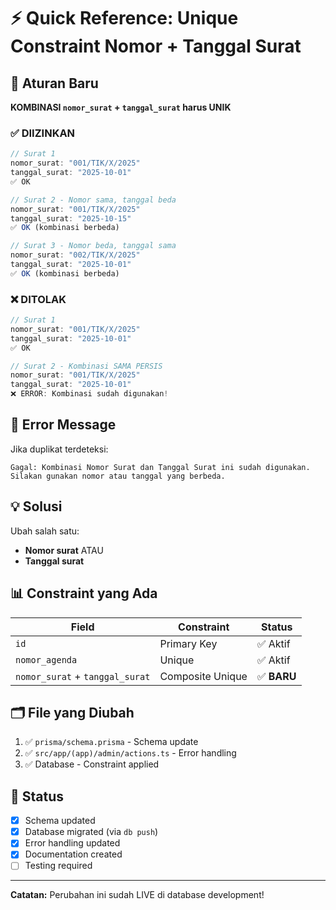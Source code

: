 # ⚡ Quick Reference: Unique Constraint Nomor + Tanggal Surat

## 🎯 Aturan Baru

**KOMBINASI `nomor_surat` + `tanggal_surat` harus UNIK**

### ✅ DIIZINKAN

```typescript
// Surat 1
nomor_surat: "001/TIK/X/2025"
tanggal_surat: "2025-10-01"
✅ OK

// Surat 2 - Nomor sama, tanggal beda
nomor_surat: "001/TIK/X/2025"
tanggal_surat: "2025-10-15"
✅ OK (kombinasi berbeda)

// Surat 3 - Nomor beda, tanggal sama
nomor_surat: "002/TIK/X/2025"
tanggal_surat: "2025-10-01"
✅ OK (kombinasi berbeda)
```

### ❌ DITOLAK

```typescript
// Surat 1
nomor_surat: "001/TIK/X/2025"
tanggal_surat: "2025-10-01"
✅ OK

// Surat 2 - Kombinasi SAMA PERSIS
nomor_surat: "001/TIK/X/2025"
tanggal_surat: "2025-10-01"
❌ ERROR: Kombinasi sudah digunakan!
```

## 🔧 Error Message

Jika duplikat terdeteksi:
```
Gagal: Kombinasi Nomor Surat dan Tanggal Surat ini sudah digunakan. 
Silakan gunakan nomor atau tanggal yang berbeda.
```

## 💡 Solusi

Ubah salah satu:
- **Nomor surat** ATAU
- **Tanggal surat**

## 📊 Constraint yang Ada

| Field | Constraint | Status |
|-------|-----------|--------|
| `id` | Primary Key | ✅ Aktif |
| `nomor_agenda` | Unique | ✅ Aktif |
| `nomor_surat` + `tanggal_surat` | Composite Unique | ✅ **BARU** |

## 🗂️ File yang Diubah

1. ✅ `prisma/schema.prisma` - Schema update
2. ✅ `src/app/(app)/admin/actions.ts` - Error handling
3. ✅ Database - Constraint applied

## 🚀 Status

- [x] Schema updated
- [x] Database migrated (via `db push`)
- [x] Error handling updated
- [x] Documentation created
- [ ] Testing required

---

**Catatan:** Perubahan ini sudah LIVE di database development!

